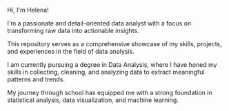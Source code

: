 Hi, I'm Helena! 

I'm a passionate and detail-oriented data analyst with a focus on transforming raw data into actionable insights. 

This repository serves as a comprehensive showcase of my skills, projects, and experiences in the field of data analysis.

I am currently pursuing a degree in Data Analysis, where I have honed my skills in collecting, cleaning, and analyzing data to extract meaningful patterns and trends. 

My journey through school has equipped me with a strong foundation in statistical analysis, data visualization, and machine learning.
